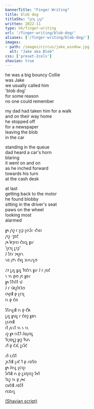 ```yaml
---
bannerTitle: "Finger Writing" 
title: blob dog
titleShv: "𐑚𐑤𐑪𐑚 𐑛𐑪𐑜"
written: 2022-11
type: hk/finger-writing
url: '/finger-writing/blob-dog/'
aliases: ['/finger-writing/blob-dog/']
images:
- path: /images/circus/jake_window.jpg
  alt: "Jake aka Blob"
css: ['preset-2cols']
shavian: true
---
```


<div class="latin">

he was a big bouncy Collie  
was Jake  
we usually called him  
'blob dog'  
for some reason  
no one could remember  

my dad had taken him for a walk  
and on their way home  
he stopped off  
for a newspaper  
leaving the blob  
in the car  

standing in the queue  
dad heard a car's horn  
blaring  
it went on and on  
as he inched forward  
towards his turn  
at the cash desk  

at last  
getting back to the motor  
he found blobby  
sitting in the driver's seat  
paws on the wheel  
looking most   
alarmed  

</div>

<div class="shavian">

𐑣𐑰 𐑢𐑪𐑟 𐑩 𐑚𐑦𐑜 𐑚𐑬𐑯𐑕𐑦 ·𐑒𐑪𐑤𐑦  
𐑢𐑪𐑟 ·𐑡𐑱𐑒  
𐑢𐑰 𐑿𐑠𐑩𐑤𐑦 𐑒𐑷𐑤𐑛 𐑣𐑦𐑥  
‘𐑚𐑤𐑪𐑚 𐑛𐑪𐑜'  
𐑓 𐑕𐑳𐑥 𐑮𐑰𐑟𐑩𐑯  
𐑯𐑴 𐑢𐑳𐑯 𐑒𐑫𐑛 𐑮𐑦𐑥𐑧𐑥𐑚𐑼  
  
𐑥𐑲 𐑛𐑨𐑛 𐑣𐑨𐑛 𐑑𐑱𐑒𐑩𐑯 𐑣𐑦𐑥 𐑓 𐑩 𐑢𐑷𐑒  
𐑯 𐑪𐑯 𐑞𐑺 𐑢𐑱 𐑣𐑴𐑥  
𐑣𐑰 𐑕𐑑𐑪𐑐𐑑 𐑪𐑓  
𐑓 𐑩 𐑯𐑿𐑟𐑐𐑱𐑐𐑼  
𐑤𐑰𐑝𐑦𐑙 𐑞 𐑚𐑤𐑪𐑚  
𐑦𐑯 𐑞 𐑒𐑸  
  
𐑕𐑑𐑨𐑯𐑛𐑦𐑙 𐑦𐑯 𐑞 𐑒𐑿  
𐑛𐑨𐑛 𐑣𐑻𐑛 𐑩 𐑒𐑸𐑟 𐑣𐑹𐑯  
𐑚𐑤𐑺𐑦𐑙  
𐑦𐑑 𐑢𐑧𐑯𐑑 𐑪𐑯 𐑯 𐑪𐑯  
𐑨𐑟 𐑣𐑰 𐑦𐑯𐑗𐑑 𐑓𐑹𐑢𐑼𐑛  
𐑑𐑩𐑢𐑹𐑛𐑟 𐑣𐑦𐑟 𐑑𐑻𐑯  
𐑨𐑑 𐑞 𐑒𐑨𐑖 𐑛𐑧𐑕𐑒  
  
𐑨𐑑 𐑤𐑨𐑕𐑑  
𐑜𐑧𐑑𐑦𐑙 𐑚𐑨𐑒 𐑑 𐑞 𐑥𐑴𐑑𐑼  
𐑣𐑰 𐑓𐑬𐑯𐑛 𐑚𐑤𐑪𐑚𐑦  
𐑕𐑦𐑑𐑦𐑙 𐑦𐑯 𐑞 𐑛𐑮𐑲𐑝𐑼𐑟 𐑕𐑰𐑑  
𐑐𐑷𐑟 𐑪𐑯 𐑞 𐑢𐑰𐑤  
𐑤𐑫𐑒𐑦𐑙 𐑥𐑴𐑕𐑑  
𐑩𐑤𐑸𐑥𐑛  
  
  
[(Shavian script)](/shavian/intro)

</div>
